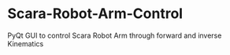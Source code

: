 # Scara-Robot-Arm-Control
PyQt GUI to control Scara Robot Arm through forward and inverse Kinematics
